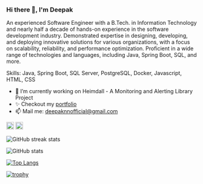 ### Hi there 👋, I'm Deepak 
An experienced Software Engineer with a B.Tech. in Information Technology and nearly half a decade of hands-on 
experience in the software development industry. Demonstrated expertise in designing, developing, and deploying 
innovative solutions for various organizations, with a focus on scalability, reliability, and performance optimization. 
Proficient in a wide range of technologies and languages, including Java, Spring Boot, SQL, and more.

Skills: Java, Spring Boot, SQL Server, PostgreSQL, Docker, Javascript, HTML, CSS

- 🔭 I’m currently working on Heimdall - A Monitoring and Alerting Library Project  
- ✨ Checkout my [portfolio](https://deepaknn.netlify.app) 
- 📫 Mail me: deepaknnofficial@gmail.com

  
[<img src='https://cdn.jsdelivr.net/npm/simple-icons@3.0.1/icons/github.svg' alt='github' height='20'>](https://github.com/deepaknn)
[<img src='https://cdn.jsdelivr.net/npm/simple-icons@3.0.1/icons/linkedin.svg' alt=' linkedin' height='20'>](https://www.linkedin.com/in/deepak-nn/)


![GitHub streak stats](https://streak-stats.demolab.com/?user=deepaknn) 

![GitHub stats](https://github-readme-stats.vercel.app/api?username=deepaknn&show_icons=true&count_private=true)   

[![Top Langs](https://github-readme-stats.vercel.app/api/top-langs/?username=deepaknn)](https://github.com/anuraghazra/github-readme-stats)

[![trophy](https://github-profile-trophy.vercel.app/?username=deepaknn)](https://github.com/ryo-ma/github-profile-trophy)
